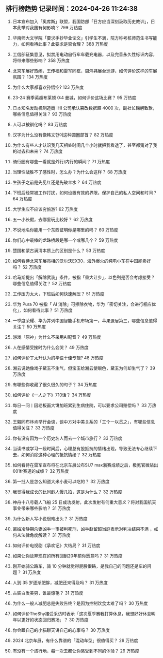 
## 排行榜趋势 记录时间：2024-04-26 11:24:38
  
  1. 日本宣布加入「奥库斯」联盟，我国防部「日方应当深刻汲取历史教训」，日本此举对我国有何影响？ 799 万热度
    
  2. 华南师大文学院「要求手抄毕业论文」引学生不满，院方称考核师范生书写能力，如何看待此事？此要求是否合理？ 388 万热度
    
  3. 工信部征集意见，拟禁用电动自行车车载充电器，以及完善永久性标识内容，将带来哪些影响？ 358 万热度
    
  4. 北京车展好热闹，王传福和雷军同框，周鸿祎展台巡游，如何评价这样的车展氛围？ 134 万热度
    
  5. 为什么大家都喜欢孙悟空? 123 万热度
    
  6. 23-24 赛季英超布莱顿 0:4 曼城，如何评价这场比赛？ 95 万热度
    
  7. 日本知名发动机制造商 IHI 公司承认篡改数据超 4000 次，副社长鞠躬致歉，哪些信息值得关注？ 93 万热度
    
  8. 人可以被驯化吗？ 83 万热度
    
  9. 汉字为什么没有像韩文한이这种圆圈部首？ 82 万热度
    
  10. 为什么有些人才认识我几天相处时间几个小时就把我看透了，甚至都猜对了我的过去和未来？ 74 万热度
    
  11. 骑行圈有哪些一看就是外行/内行的瞬间？ 71 万热度
    
  12. 当理性战胜不了感性时，怎么办？为什么会这样？ 68 万热度
    
  13. 生孩子之前是先见红还是先破羊水？ 64 万热度
    
  14. 下班后经常被工作打扰，如何设置有效的界限，保护自己的私人空间和时间？ 64 万热度
    
  15. 大学生应不应该穷旅游? 62 万热度
    
  16. 五一小长假，去哪里玩比较好？ 62 万热度
    
  17. 不说地名你能用一个东西证明你是哪里的吗？ 60 万热度
    
  18. 你们心中最棒的龙珠桥段是哪一个或哪几个？ 59 万热度
    
  19. 楚国和蒙古满清本质上的区别是什么？ 53 万热度
    
  20. 如何看待北京车展亮相的沃尔沃EX30，海外爆火的纯电小车在中国能卖好吗？ 52 万热度
    
  21. 哈马斯提出「解除武装」条件，被指「重大让步」，以色列是否会考虑接受？哪些信息值得关注？ 52 万热度
    
  22. 工作压力太大，下班后如何快速解压？ 51 万热度
    
  23. 华为 Pura 70 被指「 AI 消除」可擦除衣物，华为「密切关注，会进行相应优化」，如何看待此事？ 51 万热度
    
  24. 一季度荣耀、华为并列中国智能手机市场第一，苹果退居第三，哪些信息值得关注？ 50 万热度
    
  25. 游戏「原神」为什么不采用AI配音？ 49 万热度
    
  26. 人在感情受挫时为什么会哭？ 49 万热度
    
  27. 如何评价丁太升认为的华语十佳专辑? 48 万热度
    
  28. 湘云说她像戏子黛玉不生气，但宝玉给湘云使眼色，黛玉为何却生气了？ 39 万热度
    
  29. 有哪些你收藏了很久很久的句子？ 34 万热度
    
  30. 如何评价《一人之下》710话？ 34 万热度
    
  31. 每日一问丨因老板画大饼加班累到生病住院，可以要求公司赔偿吗？ 33 万热度
    
  32. 王毅同布林肯举行会谈，谈中方对中美关系的「三个一以贯之」，有哪些信息值得关注？ 33 万热度
    
  33. 你有没有因为一个历史名人而去一个城市旅行？ 33 万热度
    
  34. 当读书或学习一段时间后，心理总有股抵抗的情绪出现，导致无法专心继续下去，如何消除这种心理的抵抗情绪？ 32 万热度
    
  35. 如何看待在雷军宣布将在北京车展公布SU7 max浙赛成绩之后，极氪官微贴出001fr赛道的成绩？ 32 万热度
    
  36. 第一批人是怎么知道大米小麦可以吃的？ 32 万热度
    
  37. 我觉得我成长的比同龄人慢几拍，这是为什么？ 32 万热度
    
  38. 神舟十八号载人飞船 25 日成功发射，此次发射有何重大意义？将对我国航天事业带来哪些影响？ 31 万热度
    
  39. 为什么新人写小说很难出头？ 31 万热度
    
  40. 离婚冷静期杀妻凶手一审被判死刑，凶手赵留超当庭表示对判决结果不满 ，如何从法律角度解读？ 31 万热度
    
  41. 如何评价电视剧《承欢记》大结局？ 31 万热度
    
  42. 如果让你放弃现在的所有回到20年前你愿意吗？ 31 万热度
    
  43. 刚开始骑公路车，骑 10 分钟就觉得屁股很硌，是我自己的问题还是车的问题？ 31 万热度
    
  44. 人到 35 岁逐渐肥胖，减肥还来得及吗？ 31 万热度
    
  45. 古装白发美男，谁最惊艳？ 31 万热度
    
  46. 为什么一般人减肥总是失败告终？是因为控制饮食太难了吗？ 30 万热度
    
  47. 如何评价TheShy接受采访时表示「这次夏季赛我打算休息，我想好好休息明年以更好的状态回归赛场」？ 30 万热度
    
  48. 你会跟自己的小猫聊天讲自己的心事吗？ 30 万热度
    
  49. 2024 北京车展，有什么靠谱的「混动车型」很值得买？ 29 万热度
    
  50. 有没有一个旅行地，每一次去都让你感受到不同的体验？ 29 万热度
    